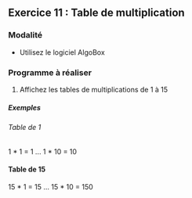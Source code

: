 ## Exercice 11 : Table de multiplication

### Modalité

- Utilisez le logiciel AlgoBox

### Programme à réaliser

1. Affichez les tables de multiplications de 1 à 15

##### Exemples

###### Table de 1
1 * 1 = 1
...
1 * 10 = 10

#### Table de 15
15 * 1 = 15
...
15 * 10 = 150
